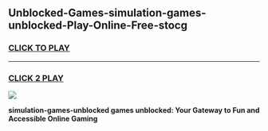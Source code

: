 
## Unblocked-Games-simulation-games-unblocked-Play-Online-Free-stocg
<h3>
<a href="https://premium76.site?title=simulation-games-unblocked&ref=26A">CLICK TO PLAY</a></h3>
<hr>

<h3>
<a href="https://premium76.site?title=simulation-games-unblocked&ref=26A">CLICK 2 PLAY</a>
  
</h3>

<a href="https://premium76.site?title=simulation-games-unblocked&ref=26A"><img src="https://clearcache.store/games.png"></a>


**simulation-games-unblocked games unblocked: Your Gateway to Fun and Accessible Online Gaming**
